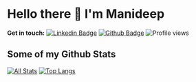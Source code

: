 # Hello there 👋 I'm Manideep

**Get in touch:**
[![Linkedin Badge](https://img.shields.io/badge/-Manideepami-0072b1?style=flat&logo=Linkedin&logoColor=white&link=https://www.linkedin.com/in/manideepami//)](https://www.linkedin.com/in/manideepami/) [![Github Badge](https://img.shields.io/badge/-manideepami-grey?style=flat&logo=github&logoColor=white&link=https://github.com/pedes/)](https://www.github.com/manideepami/) ![Profile views](https://gpvc.arturio.dev/manideepami)

<!--
**manideepami/manideepami** is a ✨ _special_ ✨ repository because its `README.md` (this file) appears on your GitHub profile.

Here are some ideas to get you started:

- 🔭 I’m currently working on ...
- 🌱 I’m currently learning ...
- 👯 I’m looking to collaborate on ...
- 🤔 I’m looking for help with ...
- 💬 Ask me about ...
- 📫 How to reach me: ...
- 😄 Pronouns: ...
- ⚡ Fun fact: ...
-->

## Some of my Github Stats
[![All Stats](https://github-readme-stats-axpwmfcg3.vercel.app/api?username=manideepami&show_icons=true&include_all_commits=true&count_private=true&hide=contribs)](https://github.com/manideepami/github-readme-stats)
[![Top Langs](https://github-readme-stats-axpwmfcg3.vercel.app/api/top-langs/?username=manideepami&layout=compact)](https://github.com/manideepami/github-readme-stats)
